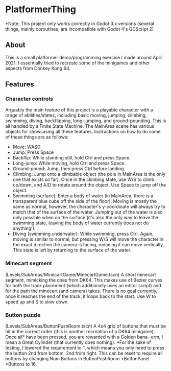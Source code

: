 # PlatformerThing

*Note: This project only works correctly in Godot 3.x versions (several things, mainly coroutines, are incompatible with Godot 4's GDScript 2)

## About
This is a small platformer demo/programming exercise I made around April 2021. I essentially tried to recreate some of the minigames and other aspects from Donkey Kong 64.

## Features
### Character controls
Arguably the main feature of this project is a playable character with a range of abilities/states, including basic moving, jumping, climbing, swimming, diving, backflipping, long-jumping, and ground-pounding. This is all handled by a Finite State Machine. The MainArea scene has various objects for showcasing all these features. Instructions on how to do some of these things are as follows:
* Move: WASD
* Jump: Press Space
* Backflip: While standing still, hold Ctrl and press Space.
* Long-jump: While moving, hold Ctrl and press Space.
* Ground-pound: Jump, then press Ctrl before landing.
* Climbing: Jump onto a climbable object (the pole in MainArea is the only one that exists so far). Once in the climbing state, use W/S to climb up/down, and A/D to rotate around the object. Use Space to jump off the object.
* Swimming (surface): Enter a body of water (in MainArea, there is a transparent blue cube off the side of the floor). Moving is mostly the same as normal, however, the character's y-coordinate will always try to match that of the surface of the water. Jumping out of the water is also only possible when on the surface (it's also the only way to leave the swimming state, leaving the body of water currently does not do anything!).
* Diving (swimming underwater): While swimming, press Ctrl. Again, moving is similar to normal, but pressing W/S will move the character in the exact direction the camera is facing, meaning it can move vertically. This state is left by returning to the surface of the water.

### Minecart segment
(Levels/SubAreas/MinecartGame/MinecartGame.tscn)
A short minecart segment, mimicking the ones from DK64. This makes use of Bezier curves for both the track placement (which additionally uses an editor script) and for the path the minecart (and camera) takes. There is no goal currently, once it reaches the end of the track, it loops back to the start. Use W to speed up and S to slow down.

### Button puzzle
(Levels/SubAreas/ButtonPushRoom.tscn)
A 4x4 grid of buttons that must be hit in the correct order (this is another recreation of a DK64 minigame). Once all* have been pressed, you are rewarded with a Golden bana- erm, I mean a Great Cylinder (that currently does nothing).
*For the sake of testing, I lowered the requirement to 1, which means you only need to press the button 2nd from bottom, 2nd from right. This can be reset to require all buttons by changing Num Buttons in ButtonPushRoom->ButtonPanel->Buttons to 16.
